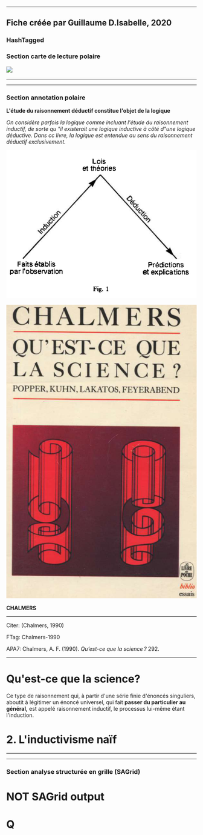 
----
Fiche créée par Guillaume D.Isabelle, 2020 
---- 

### HashTagged 


### Section carte de lecture polaire
![](4e1decfc-8e34-4396-bf0c-302abf08a6d0)



----

----

### Section annotation polaire
**L'étude du raisonnement déductif constitue l'objet de la logique**

  

_On considère parfois la logique comme incluant l'étude du raisonnement inductif, de sorte qu "il existerait une logique inductive à côté d"une logique déductive. Dans cc livre, la logique est entendue au sens du raisonnement déductif exclusivement._





![](12DsEZcAeVHoDMJrfZqn.png)





![](1o7jaRoMR9w5kdCPJpkF.png)



**CHALMERS**

  

---------------------------------------------------------

Citer: (Chalmers, 1990)

FTag: Chalmers-1990

APA7: Chalmers, A. F. (1990). _Qu’est-ce que la science ?_ 292.

-----------------------------------------------------------------------



Qu'est-ce que la science?
=========================



Ce type de raisonnement qui, à partir d'une série finie d'énoncés singuliers, aboutit à légitimer un énoncé universel, qui fait **passer du particulier au général,** est appelé raisonnement inductif, le processus lui-même étant l'induction.



2\. L'inductivisme naïf
=======================






----

----



### Section analyse structurée en grille (SAGrid)


# NOT SAGrid output

# Q

